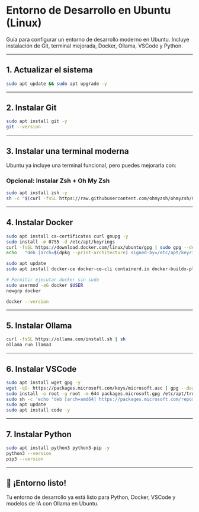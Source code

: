 # Entorno de Desarrollo en Ubuntu (Linux)

Guía para configurar un entorno de desarrollo moderno en Ubuntu. Incluye instalación de Git, terminal mejorada, Docker, Ollama, VSCode y Python.

---

## 1. Actualizar el sistema

```bash
sudo apt update && sudo apt upgrade -y
```

---

## 2. Instalar Git

```bash
sudo apt install git -y
git --version
```

---

## 3. Instalar una terminal moderna

Ubuntu ya incluye una terminal funcional, pero puedes mejorarla con:

### Opcional: Instalar Zsh + Oh My Zsh

```bash
sudo apt install zsh -y
sh -c "$(curl -fsSL https://raw.githubusercontent.com/ohmyzsh/ohmyzsh/master/tools/install.sh)"
```

---

## 4. Instalar Docker

```bash
sudo apt install ca-certificates curl gnupg -y
sudo install -m 0755 -d /etc/apt/keyrings
curl -fsSL https://download.docker.com/linux/ubuntu/gpg | sudo gpg --dearmor -o /etc/apt/keyrings/docker.gpg
echo   "deb [arch=$(dpkg --print-architecture) signed-by=/etc/apt/keyrings/docker.gpg] https://download.docker.com/linux/ubuntu   $(lsb_release -cs) stable" |   sudo tee /etc/apt/sources.list.d/docker.list > /dev/null

sudo apt update
sudo apt install docker-ce docker-ce-cli containerd.io docker-buildx-plugin docker-compose-plugin -y

# Permitir ejecutar docker sin sudo
sudo usermod -aG docker $USER
newgrp docker

docker --version
```

---

## 5. Instalar Ollama

```bash
curl -fsSL https://ollama.com/install.sh | sh
ollama run llama3
```

---

## 6. Instalar VSCode

```bash
sudo apt install wget gpg -y
wget -qO- https://packages.microsoft.com/keys/microsoft.asc | gpg --dearmor > packages.microsoft.gpg
sudo install -o root -g root -m 644 packages.microsoft.gpg /etc/apt/trusted.gpg.d/
sudo sh -c 'echo "deb [arch=amd64] https://packages.microsoft.com/repos/vscode stable main" > /etc/apt/sources.list.d/vscode.list'
sudo apt update
sudo apt install code -y
```

---

## 7. Instalar Python

```bash
sudo apt install python3 python3-pip -y
python3 --version
pip3 --version
```

---

## 🎉 ¡Entorno listo!

Tu entorno de desarrollo ya está listo para Python, Docker, VSCode y modelos de IA con Ollama en Ubuntu.
